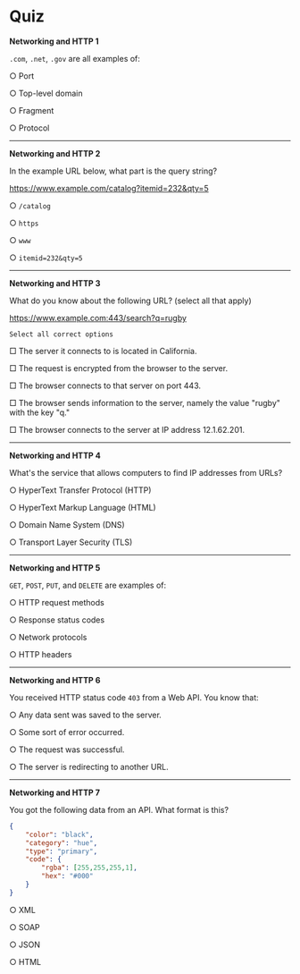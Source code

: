 # Quiz

**Networking and HTTP 1**

`.com`, `.net`, `.gov` are all examples of:

○ Port

○ Top-level domain

○ Fragment

○ Protocol

---

**Networking and HTTP 2**

In the example URL below, what part is the query string?

https://www.example.com/catalog?itemid=232&qty=5

○ `/catalog`

○ `https`

○ `www`

○ `itemid=232&qty=5`

---

**Networking and HTTP 3**

What do you know about the following URL? (select all that apply)

https://www.example.com:443/search?q=rugby

	Select all correct options

□ The server it connects to is located in California.

□ The request is encrypted from the browser to the server.

□ The browser connects to that server on port 443.

□ The browser sends information to the server, namely the value "rugby" with the key "q."

□ The browser connects to the server at IP address 12.1.62.201.

---

**Networking and HTTP 4**

What's the service that allows computers to find IP addresses from URLs?

○ HyperText Transfer Protocol (HTTP)

○ HyperText Markup Language (HTML)

○ Domain Name System (DNS)

○ Transport Layer Security (TLS)

---

**Networking and HTTP 5**

`GET`, `POST`, `PUT`, and `DELETE` are examples of:

○ HTTP request methods

○ Response status codes

○ Network protocols

○ HTTP headers

---

**Networking and HTTP 6**

You received HTTP status code `403` from a Web API. You know that:

○ Any data sent was saved to the server.

○ Some sort of error occurred.

○ The request was successful.

○ The server is redirecting to another URL.

---

**Networking and HTTP 7**

You got the following data from an API. What format is this?

```json
{
    "color": "black",
    "category": "hue",
    "type": "primary",
    "code": {
        "rgba": [255,255,255,1],
        "hex": "#000"
    }
}
```

○ XML

○ SOAP

○ JSON

○ HTML